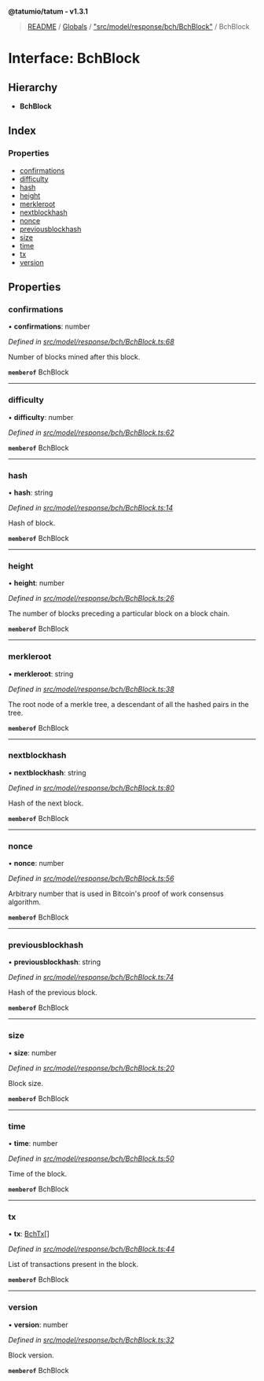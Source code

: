 **@tatumio/tatum - v1.3.1**

> [README](../README.md) / [Globals](../globals.md) / ["src/model/response/bch/BchBlock"](../modules/_src_model_response_bch_bchblock_.md) / BchBlock

# Interface: BchBlock

## Hierarchy

* **BchBlock**

## Index

### Properties

* [confirmations](_src_model_response_bch_bchblock_.bchblock.md#confirmations)
* [difficulty](_src_model_response_bch_bchblock_.bchblock.md#difficulty)
* [hash](_src_model_response_bch_bchblock_.bchblock.md#hash)
* [height](_src_model_response_bch_bchblock_.bchblock.md#height)
* [merkleroot](_src_model_response_bch_bchblock_.bchblock.md#merkleroot)
* [nextblockhash](_src_model_response_bch_bchblock_.bchblock.md#nextblockhash)
* [nonce](_src_model_response_bch_bchblock_.bchblock.md#nonce)
* [previousblockhash](_src_model_response_bch_bchblock_.bchblock.md#previousblockhash)
* [size](_src_model_response_bch_bchblock_.bchblock.md#size)
* [time](_src_model_response_bch_bchblock_.bchblock.md#time)
* [tx](_src_model_response_bch_bchblock_.bchblock.md#tx)
* [version](_src_model_response_bch_bchblock_.bchblock.md#version)

## Properties

### confirmations

•  **confirmations**: number

*Defined in [src/model/response/bch/BchBlock.ts:68](https://github.com/tatumio/tatum-js/blob/8f0f126/src/model/response/bch/BchBlock.ts#L68)*

Number of blocks mined after this block.

**`memberof`** BchBlock

___

### difficulty

•  **difficulty**: number

*Defined in [src/model/response/bch/BchBlock.ts:62](https://github.com/tatumio/tatum-js/blob/8f0f126/src/model/response/bch/BchBlock.ts#L62)*

**`memberof`** BchBlock

___

### hash

•  **hash**: string

*Defined in [src/model/response/bch/BchBlock.ts:14](https://github.com/tatumio/tatum-js/blob/8f0f126/src/model/response/bch/BchBlock.ts#L14)*

Hash of block.

**`memberof`** BchBlock

___

### height

•  **height**: number

*Defined in [src/model/response/bch/BchBlock.ts:26](https://github.com/tatumio/tatum-js/blob/8f0f126/src/model/response/bch/BchBlock.ts#L26)*

The number of blocks preceding a particular block on a block chain.

**`memberof`** BchBlock

___

### merkleroot

•  **merkleroot**: string

*Defined in [src/model/response/bch/BchBlock.ts:38](https://github.com/tatumio/tatum-js/blob/8f0f126/src/model/response/bch/BchBlock.ts#L38)*

The root node of a merkle tree, a descendant of all the hashed pairs in the tree.

**`memberof`** BchBlock

___

### nextblockhash

•  **nextblockhash**: string

*Defined in [src/model/response/bch/BchBlock.ts:80](https://github.com/tatumio/tatum-js/blob/8f0f126/src/model/response/bch/BchBlock.ts#L80)*

Hash of the next block.

**`memberof`** BchBlock

___

### nonce

•  **nonce**: number

*Defined in [src/model/response/bch/BchBlock.ts:56](https://github.com/tatumio/tatum-js/blob/8f0f126/src/model/response/bch/BchBlock.ts#L56)*

Arbitrary number that is used in Bitcoin's proof of work consensus algorithm.

**`memberof`** BchBlock

___

### previousblockhash

•  **previousblockhash**: string

*Defined in [src/model/response/bch/BchBlock.ts:74](https://github.com/tatumio/tatum-js/blob/8f0f126/src/model/response/bch/BchBlock.ts#L74)*

Hash of the previous block.

**`memberof`** BchBlock

___

### size

•  **size**: number

*Defined in [src/model/response/bch/BchBlock.ts:20](https://github.com/tatumio/tatum-js/blob/8f0f126/src/model/response/bch/BchBlock.ts#L20)*

Block size.

**`memberof`** BchBlock

___

### time

•  **time**: number

*Defined in [src/model/response/bch/BchBlock.ts:50](https://github.com/tatumio/tatum-js/blob/8f0f126/src/model/response/bch/BchBlock.ts#L50)*

Time of the block.

**`memberof`** BchBlock

___

### tx

•  **tx**: [BchTx](_src_model_response_bch_bchtx_.bchtx.md)[]

*Defined in [src/model/response/bch/BchBlock.ts:44](https://github.com/tatumio/tatum-js/blob/8f0f126/src/model/response/bch/BchBlock.ts#L44)*

List of transactions present in the block.

**`memberof`** BchBlock

___

### version

•  **version**: number

*Defined in [src/model/response/bch/BchBlock.ts:32](https://github.com/tatumio/tatum-js/blob/8f0f126/src/model/response/bch/BchBlock.ts#L32)*

Block version.

**`memberof`** BchBlock
